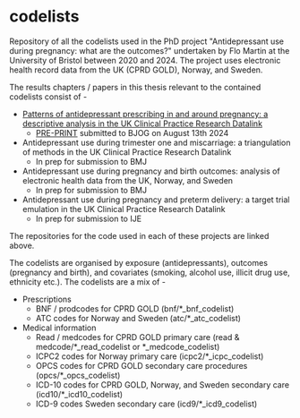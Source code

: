 # codelists
Repository of all the codelists used in the PhD project "Antidepressant use during pregnancy: what are the outcomes?" undertaken by Flo Martin at the University of Bristol between 2020 and 2024. The project uses electronic health record data from the UK (CPRD GOLD), Norway, and Sweden. 

The results chapters / papers in this thesis relevant to the contained codelists consist of -

- [Patterns of antidepressant prescribing in and around pregnancy: a descriptive analysis in the UK Clinical Practice Research Datalink](https://github.com/flozoemartin/Patterns)
    - [PRE-PRINT](https://doi.org/10.1101/2024.08.08.24311553) submitted to BJOG on August 13th 2024
- Antidepressant use during trimester one and miscarriage: a triangulation of methods in the UK Clinical Practice Research Datalink
    - In prep for submission to BMJ
- Antidepressant use during pregnancy and birth outcomes: analysis of electronic health data from the UK, Norway, and Sweden
    - In prep for submission to BMJ
- Antidepressant use during pregnancy and preterm delivery: a target trial emulation in the UK Clinical Practice Research Datalink
    - In prep for submission to IJE

The repositories for the code used in each of these projects are linked above.

The codelists are organised by exposure (antidepressants), outcomes (pregnancy and birth), and covariates (smoking, alcohol use, illicit drug use, ethnicity etc.). The codelists are a mix of -

- Prescriptions
    - BNF / prodcodes for CPRD GOLD (bnf/*_bnf_codelist)
    - ATC codes for Norway and Sweden (atc/*_atc_codelist)
- Medical information
    - Read / medcodes for CPRD GOLD primary care (read & medcode/*_read_codelist or *_medcode_codelist)
    - ICPC2 codes for Norway primary care (icpc2/*_icpc_codelist)
    - OPCS codes for CPRD GOLD secondary care procedures (opcs/*_opcs_codelist)
    - ICD-10 codes for CPRD GOLD, Norway, and Sweden secondary care (icd10/*_icd10_codelist)
    - ICD-9 codes Sweden secondary care (icd9/*_icd9_codelist)
